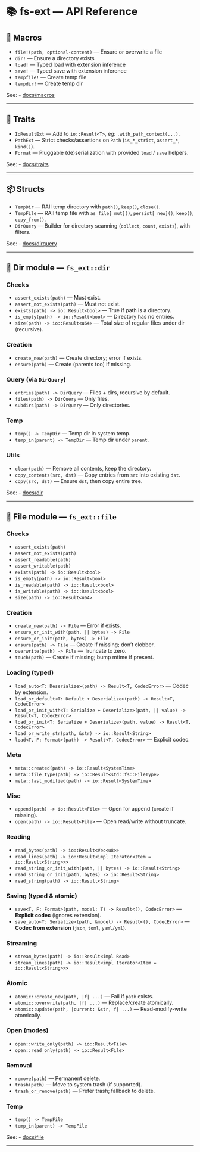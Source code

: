 # 📚 fs-ext — API Reference

## 🚀 Macros

- `file!(path, optional-content)` — Ensure or overwrite a file
- `dir!` — Ensure a directory exists
- `load!` — Typed load with extension inference
- `save!` — Typed save with extension inference
- `tempfile!` — Create temp file
- `tempdir!` — Create temp dir

See: - [docs/macros](./macros.md)

---

## 🧩 Traits

- `IoResultExt` — Add to `io::Result<T>`, eg: `.with_path_context(...)`.
- `PathExt` — Strict checks/assertions on `Path` (`is_*_strict`, `assert_*`, `kind()`).
- `Format` — Pluggable (de)serialization with provided `load` / `save` helpers.

See: - [docs/traits](./traits.md)

---

## 📦 Structs

- `TempDir` — RAII temp directory with `path()`, `keep()`, `close()`.
- `TempFile` — RAII temp file with `as_file[_mut]()`, `persist[_new]()`, `keep()`, `copy_from()`.
- `DirQuery` — Builder for directory scanning (`collect`, `count`, `exists`), with filters.

See: - [docs/dirquery](./dirquery.md)

---

## 📁 Dir module — `fs_ext::dir`

### Checks

- `assert_exists(path)` — Must exist.
- `assert_not_exists(path)` — Must not exist.
- `exists(path) -> io::Result<bool>` — True if path is a directory.
- `is_empty(path) -> io::Result<bool>` — Directory has no entries.
- `size(path) -> io::Result<u64>` — Total size of regular files under dir (recursive).

### Creation

- `create_new(path)` — Create directory; error if exists.
- `ensure(path)` — Create (parents too) if missing.

### Query (via `DirQuery`)

- `entries(path) -> DirQuery` — Files + dirs, recursive by default.
- `files(path) -> DirQuery` — Only files.
- `subdirs(path) -> DirQuery` — Only directories.

### Temp

- `temp() -> TempDir` — Temp dir in system temp.
- `temp_in(parent) -> TempDir` — Temp dir under `parent`.

### Utils

- `clear(path)` — Remove all contents, keep the directory.
- `copy_contents(src, dst)` — Copy entries from `src` into existing `dst`.
- `copy(src, dst)` — Ensure `dst`, then copy entire tree.

See: - [docs/dir](./dir.md)

---

## 📄 File module — `fs_ext::file`

### Checks

- `assert_exists(path)`
- `assert_not_exists(path)`
- `assert_readable(path)`
- `assert_writable(path)`
- `exists(path) -> io::Result<bool>`
- `is_empty(path) -> io::Result<bool>`
- `is_readable(path) -> io::Result<bool>`
- `is_writable(path) -> io::Result<bool>`
- `size(path) -> io::Result<u64>`

### Creation

- `create_new(path) -> File` — Error if exists.
- `ensure_or_init_with(path, || bytes) -> File`
- `ensure_or_init(path, bytes) -> File`
- `ensure(path) -> File` — Create if missing; don’t clobber.
- `overwrite(path) -> File` — Truncate to zero.
- `touch(path)` — Create if missing; bump mtime if present.

### Loading (typed)

- `load_auto<T: Deserialize>(path) -> Result<T, CodecError>` — Codec by extension.
- `load_or_default<T: Default + Deserialize>(path) -> Result<T, CodecError>`
- `load_or_init_with<T: Serialize + Deserialize>(path, || value) -> Result<T, CodecError>`
- `load_or_init<T: Serialize + Deserialize>(path, value) -> Result<T, CodecError>`
- `load_or_write_str(path, &str) -> io::Result<String>`
- `load<T, F: Format>(path) -> Result<T, CodecError>` — Explicit codec.

### Meta

- `meta::created(path) -> io::Result<SystemTime>`
- `meta::file_type(path) -> io::Result<std::fs::FileType>`
- `meta::last_modified(path) -> io::Result<SystemTime>`

### Misc

- `append(path) -> io::Result<File>` — Open for append (create if missing).
- `open(path) -> io::Result<File>` — Open read/write without truncate.

### Reading

- `read_bytes(path) -> io::Result<Vec<u8>>`
- `read_lines(path) -> io::Result<impl Iterator<Item = io::Result<String>>>`
- `read_string_or_init_with(path, || bytes) -> io::Result<String>`
- `read_string_or_init(path, bytes) -> io::Result<String>`
- `read_string(path) -> io::Result<String>`

### Saving (typed & atomic)

- `save<T, F: Format>(path, model: T) -> Result<(), CodecError>` — **Explicit codec** (ignores extension).
- `save_auto<T: Serialize>(path, &model) -> Result<(), CodecError>` — **Codec from extension** (`json`, `toml`, `yaml/yml`).

### Streaming

- `stream_bytes(path) -> io::Result<impl Read>`
- `stream_lines(path) -> io::Result<impl Iterator<Item = io::Result<String>>>`

### Atomic

- `atomic::create_new(path, |f| ...)` — Fail if `path` exists.
- `atomic::overwrite(path, |f| ...)` — Replace/create atomically.
- `atomic::update(path, |current: &str, f| ...)` — Read-modify-write atomically.

### Open (modes)

- `open::write_only(path) -> io::Result<File>`
- `open::read_only(path) -> io::Result<File>`

### Removal

- `remove(path)` — Permanent delete.
- `trash(path)` — Move to system trash (if supported).
- `trash_or_remove(path)` — Prefer trash; fallback to delete.

### Temp

- `temp() -> TempFile`
- `temp_in(parent) -> TempFile`

See: - [docs/file](./file.md)

---
